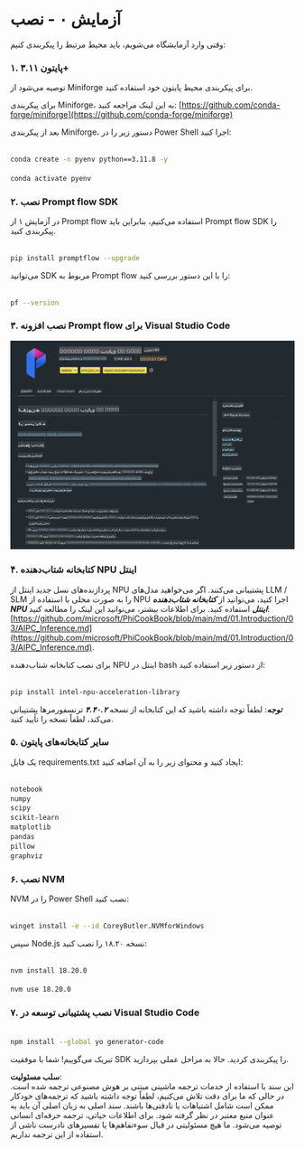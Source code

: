 # **آزمایش ۰ - نصب**

وقتی وارد آزمایشگاه می‌شویم، باید محیط مرتبط را پیکربندی کنیم:


### **۱. پایتون ۳.۱۱+**

توصیه می‌شود از Miniforge برای پیکربندی محیط پایتون خود استفاده کنید.

برای پیکربندی Miniforge، به این لینک مراجعه کنید: [https://github.com/conda-forge/miniforge](https://github.com/conda-forge/miniforge)

بعد از پیکربندی Miniforge، دستور زیر را در Power Shell اجرا کنید:

```bash

conda create -n pyenv python==3.11.8 -y

conda activate pyenv

```


### **۲. نصب Prompt flow SDK**

در آزمایش ۱ از Prompt flow استفاده می‌کنیم، بنابراین باید Prompt flow SDK را پیکربندی کنید.

```bash

pip install promptflow --upgrade

```

می‌توانید SDK مربوط به Prompt flow را با این دستور بررسی کنید:

```bash

pf --version

```


### **۳. نصب افزونه Prompt flow برای Visual Studio Code**

![pf](../../../../../../../../../translated_images/pf_ext.fa065f22e1ee3e67157662d8be5241f346ddd83744045e3406d92b570e8d8b36.fa.png)


### **۴. کتابخانه شتاب‌دهنده NPU اینتل**

پردازنده‌های نسل جدید اینتل از NPU پشتیبانی می‌کنند. اگر می‌خواهید مدل‌های LLM / SLM را به صورت محلی با استفاده از NPU اجرا کنید، می‌توانید از ***کتابخانه شتاب‌دهنده NPU اینتل*** استفاده کنید. برای اطلاعات بیشتر، می‌توانید این لینک را مطالعه کنید: [https://github.com/microsoft/PhiCookBook/blob/main/md/01.Introduction/03/AIPC_Inference.md](https://github.com/microsoft/PhiCookBook/blob/main/md/01.Introduction/03/AIPC_Inference.md).

برای نصب کتابخانه شتاب‌دهنده NPU اینتل در bash از دستور زیر استفاده کنید:

```bash

pip install intel-npu-acceleration-library

```

***توجه***: لطفاً توجه داشته باشید که این کتابخانه از نسخه ***۴.۴۰.۲*** ترنسفورمرها پشتیبانی می‌کند، لطفاً نسخه را تأیید کنید.


### **۵. سایر کتابخانه‌های پایتون**

یک فایل requirements.txt ایجاد کنید و محتوای زیر را به آن اضافه کنید:

```txt

notebook
numpy 
scipy 
scikit-learn 
matplotlib 
pandas 
pillow 
graphviz

```


### **۶. نصب NVM**

NVM را در Power Shell نصب کنید:

```bash

winget install -e --id CoreyButler.NVMforWindows

```

سپس Node.js نسخه ۱۸.۲۰ را نصب کنید:

```bash

nvm install 18.20.0

nvm use 18.20.0

```


### **۷. نصب پشتیبانی توسعه در Visual Studio Code**

```bash

npm install --global yo generator-code

```

تبریک می‌گوییم! شما با موفقیت SDK را پیکربندی کردید. حالا به مراحل عملی بپردازید.

**سلب مسئولیت**:  
این سند با استفاده از خدمات ترجمه ماشینی مبتنی بر هوش مصنوعی ترجمه شده است. در حالی که ما برای دقت تلاش می‌کنیم، لطفاً توجه داشته باشید که ترجمه‌های خودکار ممکن است شامل اشتباهات یا نادقتی‌ها باشند. سند اصلی به زبان اصلی آن باید به عنوان منبع معتبر در نظر گرفته شود. برای اطلاعات حیاتی، ترجمه حرفه‌ای انسانی توصیه می‌شود. ما هیچ مسئولیتی در قبال سوءتفاهم‌ها یا تفسیرهای نادرست ناشی از استفاده از این ترجمه نداریم.
